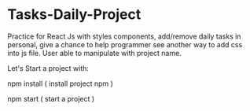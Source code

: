# Tasks-Daily-Project
Practice for React Js with styles components, add/remove daily tasks in personal, give a chance to help
programmer see another way to add css into js file. User able to manipulate with project name.


Let's Start a project with:

npm install ( install project npm )

npm start ( start a project ) 

